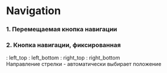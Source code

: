 # Navigation

### 1. Перемещаемая кнопка навигации

<NavButton 
    :slideNumber="3"
    buttonText="To Slide 3"
    direction="left"
    buttonColor="bg-blue-500"
    :initialX="50"
    :initialY="100"
/>

### 2. Кнопка навигации, фиксированная 
: left_top : left_bottom : right_top : right_bottom<br>
Направление стрелки - автоматически выбирает положение

<NavButtonFixed 
    :slideNumber="4"
    buttonText="Left"
    buttonColor="bg-purple-500"
    width="60px"
    height="30px"
    textSize="16px"
    arrowSize="10px"
    position="left_bottom"
/>
<NavButtonFixed 
    :slideNumber="6"
    buttonText="Right"
    buttonColor="bg-purple-500"
    width="60px"
    height="30px"
    textSize="16px"
    arrowSize="10px"
    position="right_bottom"
/>

<NavButtonFixed 
    :slideNumber="1"
    buttonText="Content"
    buttonColor="bg-purple-500"
    width="80px"
    height="30px"
    textSize="16px"
    arrowSize="10px"
    position="left_top"
/>
<NavButtonFixed 
    :slideNumber="5"
    buttonText="End"
    buttonColor="bg-purple-500"
    width="60px"
    height="30px"
    textSize="16px"
    arrowSize="10px"
    position="right_top"
/>

